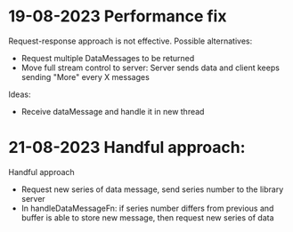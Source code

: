 # 19-08-2023 Performance fix

Request-response approach is not effective. Possible alternatives:
- Request multiple DataMessages to be returned
- Move full stream control to server: Server sends data and client keeps
  sending "More" every X messages


Ideas:
- Receive dataMessage and handle it in new thread

# 21-08-2023 Handful approach:

Handful approach
- Request new series of data message, send series number to the library server
- In handleDataMessageFn: if series number differs from previous and buffer is
  able to store new message, then request new series of data
